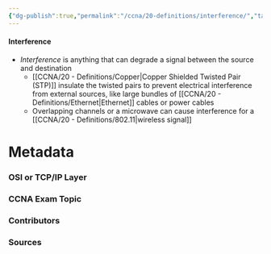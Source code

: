 ```yaml
---
{"dg-publish":true,"permalink":"/ccna/20-definitions/interference/","tags":["defs_ccna"]}
---
```


#### Interference
- *Interference* is anything that can degrade a signal between the source and destination
	- [[CCNA/20 - Definitions/Copper\|Copper Shielded Twisted Pair (STP)]] insulate the twisted pairs to prevent electrical interference from external sources, like large bundles of [[CCNA/20 - Definitions/Ethernet\|Ethernet]] cables or power cables
	- Overlapping channels or a microwave can cause interference for a [[CCNA/20 - Definitions/802.11\|wireless signal]] 




# Metadata
### OSI or TCP/IP Layer

### CCNA Exam Topic

### Contributors

### Sources

